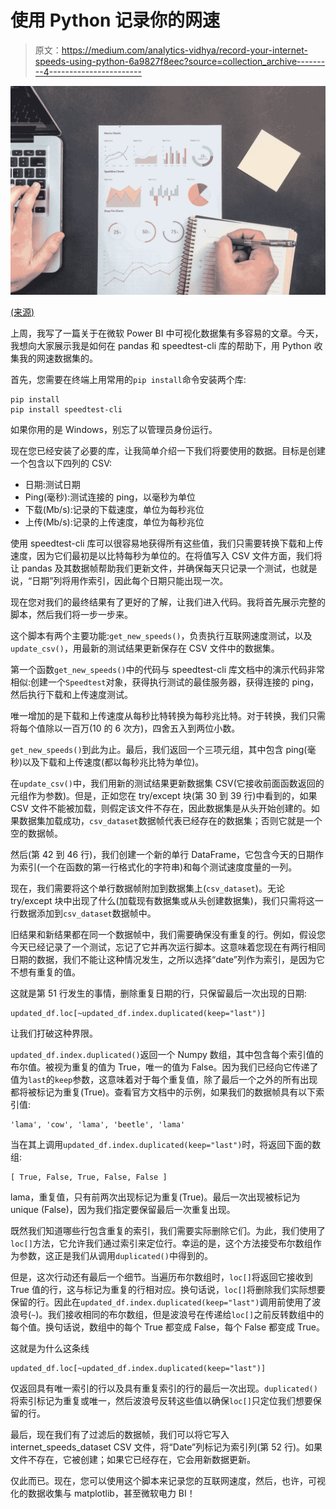 # 使用 Python 记录你的网速

> 原文：<https://medium.com/analytics-vidhya/record-your-internet-speeds-using-python-6a9827f8eec?source=collection_archive---------4----------------------->

![](img/57d95fde5a09450f1777ca29d9d776d5.png)

[(来源)](https://www.pexels.com/photo/person-writing-on-notebook-669615/)

上周，我写了一篇关于在微软 Power BI 中可视化数据集有多容易的文章。今天，我想向大家展示我是如何在 pandas 和 speedtest-cli 库的帮助下，用 Python 收集我的网速数据集的。

首先，您需要在终端上用常用的`pip install`命令安装两个库:

```
pip install 
pip install speedtest-cli
```

如果你用的是 Windows，别忘了以管理员身份运行。

现在您已经安装了必要的库，让我简单介绍一下我们将要使用的数据。目标是创建一个包含以下四列的 CSV:

*   日期:测试日期
*   Ping(毫秒):测试连接的 ping，以毫秒为单位
*   下载(Mb/s):记录的下载速度，单位为每秒兆位
*   上传(Mb/s):记录的上传速度，单位为每秒兆位

使用 speedtest-cli 库可以很容易地获得所有这些值，我们只需要转换下载和上传速度，因为它们最初是以比特每秒为单位的。在将值写入 CSV 文件方面，我们将让 pandas 及其数据帧帮助我们更新文件，并确保每天只记录一个测试，也就是说，“日期”列将用作索引，因此每个日期只能出现一次。

现在您对我们的最终结果有了更好的了解，让我们进入代码。我将首先展示完整的脚本，然后我们将一步一步来。

这个脚本有两个主要功能:`get_new_speeds()`，负责执行互联网速度测试，以及`update_csv()`，用最新的测试结果更新保存在 CSV 文件中的数据集。

第一个函数`get_new_speeds()`中的代码与 speedtest-cli 库文档中的演示代码非常相似:创建一个`Speedtest`对象，获得执行测试的最佳服务器，获得连接的 ping，然后执行下载和上传速度测试。

唯一增加的是下载和上传速度从每秒比特转换为每秒兆比特。对于转换，我们只需将每个值除以一百万(10 的 6 次方)，四舍五入到两位小数。

`get_new_speeds()`到此为止。最后，我们返回一个三项元组，其中包含 ping(毫秒)以及下载和上传速度(都以每秒兆比特为单位)。

在`update_csv()`中，我们用新的测试结果更新数据集 CSV(它接收前面函数返回的元组作为参数)。但是，正如您在 try/except 块(第 30 到 39 行)中看到的，如果 CSV 文件不能被加载，则假定该文件不存在，因此数据集是从头开始创建的。如果数据集加载成功，`csv_dataset`数据帧代表已经存在的数据集；否则它就是一个空的数据帧。

然后(第 42 到 46 行)，我们创建一个新的单行 DataFrame，它包含今天的日期作为索引(一个在函数的第一行格式化的字符串)和每个测试速度度量的一列。

现在，我们需要将这个单行数据帧附加到数据集上(`csv_dataset`)。无论 try/except 块中出现了什么(加载现有数据集或从头创建数据集)，我们只需将这一行数据添加到`csv_dataset`数据帧中。

旧结果和新结果都在同一个数据帧中，我们需要确保没有重复的行。例如，假设您今天已经记录了一个测试，忘记了它并再次运行脚本。这意味着您现在有两行相同日期的数据，我们不能让这种情况发生，之所以选择“date”列作为索引，是因为它不想有重复的值。

这就是第 51 行发生的事情，删除重复日期的行，只保留最后一次出现的日期:

```
updated_df.loc[~updated_df.index.duplicated(keep="last")]
```

让我们打破这种界限。

`updated_df.index.duplicated()`返回一个 Numpy 数组，其中包含每个索引值的布尔值。被视为重复的值为 True，唯一的值为 False。因为我们已经向它传递了值为`last`的`keep`参数，这意味着对于每个重复值，除了最后一个之外的所有出现都将被标记为重复(True)。查看官方文档中的示例，如果我们的数据帧具有以下索引值:

```
'lama', 'cow', 'lama', 'beetle', 'lama'
```

当在其上调用`updated_df.index.duplicated(keep="last")`时，将返回下面的数组:

```
[ True, False, True, False, False ]
```

lama，重复值，只有前两次出现标记为重复(True)。最后一次出现被标记为 unique (False)，因为我们指定要保留最后一次重复出现。

既然我们知道哪些行包含重复的索引，我们需要实际删除它们。为此，我们使用了`loc[]`方法，它允许我们通过索引来定位行。幸运的是，这个方法接受布尔数组作为参数，这正是我们从调用`duplicated()`中得到的。

但是，这次行动还有最后一个细节。当遍历布尔数组时，`loc[]`将返回它接收到 True 值的行，这与标记为重复的行相对应。换句话说，`loc[]`将删除我们实际想要保留的行。因此在`updated_df.index.duplicated(keep="last")`调用前使用了波浪号(`~`)。我们接收相同的布尔数组，但是波浪号在传递给`loc[]`之前反转数组中的每个值。换句话说，数组中的每个 True 都变成 False，每个 False 都变成 True。

这就是为什么这条线

```
updated_df.loc[~updated_df.index.duplicated(keep="last")]
```

仅返回具有唯一索引的行以及具有重复索引的行的最后一次出现。`duplicated()`将索引标记为重复或唯一，然后波浪号反转这些值以确保`loc[]`只定位我们想要保留的行。

最后，现在我们有了过滤后的数据帧，我们可以将它写入 internet_speeds_dataset CSV 文件，将“Date”列标记为索引列(第 52 行)。如果文件不存在，它被创建；如果它已经存在，它会用新数据更新。

仅此而已。现在，您可以使用这个脚本来记录您的互联网速度，然后，也许，可视化的数据收集与 matplotlib，甚至微软电力 BI！